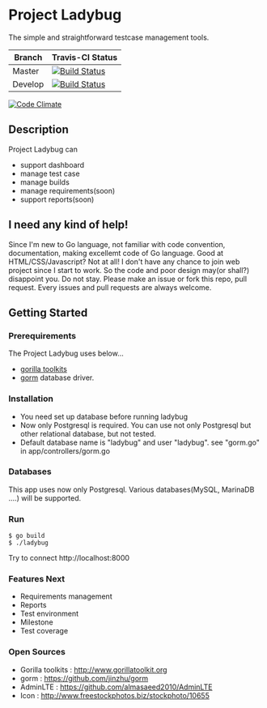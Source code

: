 # Project Ladybug 

The simple and straightforward testcase management tools.

Branch | Travis-CI Status
-------|-----------------|
Master | [![Build Status](https://secure.travis-ci.org/wisedog/ladybug.svg?branch=master)](http://travis-ci.org/wisedog/ladybug)
Develop | [![Build Status](https://secure.travis-ci.org/wisedog/ladybug.svg?branch=develop)](http://travis-ci.org/wisedog/ladybug)

[![Code Climate](https://codeclimate.com/github/wisedog/ladybug/badges/gpa.svg)](https://codeclimate.com/github/wisedog/ladybug)

## Description

Project Ladybug can 

* support dashboard
* manage test case
* manage builds
* manage requirements(soon)
* support reports(soon)

## I need any kind of help! 

Since I'm new to Go language, not familiar with code convention, documentation, making excellemt code of Go language. Good at HTML/CSS/Javascript? Not at all! I don't have any chance to join web project since I start to work. So the code and poor design may(or shall?) disappoint you. Do not stay. Please make an issue or fork this repo, pull request. Every issues and pull requests are always welcome.

## Getting Started

### Prerequirements

The Project Ladybug uses below... 

* [gorilla toolkits](http://www.gorillatoolkit.org)
* [gorm](https://github.com/jinzhu/gorm) database driver. 

### Installation

* You need set up database before running ladybug
* Now only Postgresql is required. You can use not only Postgresql but other relational database, but not tested. 
* Default database name is "ladybug" and user "ladybug". see "gorm.go" in app/controllers/gorm.go

### Databases

This app uses now only Postgresql. Various databases(MySQL, MarinaDB ....) will be supported. 

### Run

```
$ go build
$ ./ladybug 
```

Try to connect http://localhost:8000

### Features Next

* Requirements management
* Reports
* Test environment
* Milestone
* Test coverage

### Open Sources
* Gorilla toolkits : http://www.gorillatoolkit.org
* gorm : https://github.com/jinzhu/gorm
* AdminLTE : https://github.com/almasaeed2010/AdminLTE
* Icon : http://www.freestockphotos.biz/stockphoto/10655
